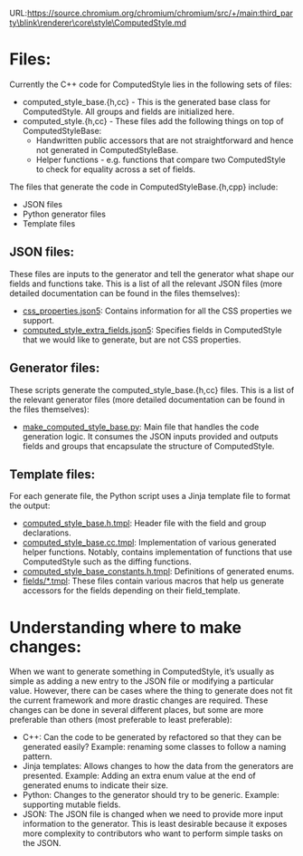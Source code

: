 URL:https://source.chromium.org/chromium/chromium/src/+/main:third_party\blink\renderer\core\style\ComputedStyle.md
# Files:
Currently the C++ code for ComputedStyle lies in the following sets of files:
* computed_style_base.{h,cc} - This is the generated base class for ComputedStyle. All groups and fields are initialized here.
* computed_style.{h,cc} - These files add the following things on top of ComputedStyleBase:
	* Handwritten public accessors that are not straightforward and hence not generated in ComputedStyleBase.
	* Helper functions - e.g. functions that compare two ComputedStyle to check for equality across a set of fields.

The files that generate the code in ComputedStyleBase.{h,cpp} include:
* JSON files
* Python generator files
* Template files

## JSON files:
These files are inputs to the generator and tell the generator what shape our fields and functions take. This is a list of all the relevant JSON files (more detailed documentation can be found in the files themselves):
* [css_properties.json5](https://cs.chromium.org/chromium/src/third_party/blink/renderer/core/css/css_properties.json5): Contains information for all the CSS properties we support.
* [computed_style_extra_fields.json5](https://cs.chromium.org/chromium/src/third_party/blink/renderer/core/style/computed_style_extra_fields.json5): Specifies fields in ComputedStyle that we would like to generate, but are not CSS properties.

## Generator files:
These scripts generate the computed_style_base.{h,cc} files. This is a list of the relevant generator files (more detailed documentation can be found in the files themselves):
* [make_computed_style_base.py](https://cs.chromium.org/chromium/src/third_party/blink/renderer/build/scripts/core/style/make_computed_style_base.py): Main file that handles the code generation logic. It consumes the JSON inputs provided and outputs fields and groups that encapsulate the structure of ComputedStyle.

## Template files:
For each generate file, the Python script uses a Jinja template file to format the output:
* [computed_style_base.h.tmpl](https://cs.chromium.org/chromium/src/third_party/blink/renderer/build/scripts/core/style/templates/computed_style_base.h.tmpl): Header file with the field and group declarations.
* [computed_style_base.cc.tmpl](https://cs.chromium.org/chromium/src/third_party/blink/renderer/build/scripts/core/style/templates/computed_style_base.cc.tmpl): Implementation of various generated helper functions. Notably, contains implementation of functions that use ComputedStyle such as the diffing functions.
* [computed_style_base_constants.h.tmpl](https://cs.chromium.org/chromium/src/third_party/blink/renderer/build/scripts/core/style/templates/computed_style_base_constants.h.tmpl): Definitions of generated enums.
* [fields/*.tmpl](https://cs.chromium.org/chromium/src/third_party/blink/renderer/build/scripts/templates/fields/): These files contain various macros that help us generate accessors for the fields depending on their field_template.

# Understanding where to make changes:
When we want to generate something in ComputedStyle, it’s usually as simple as adding a new entry to the JSON file or modifying a particular value. However, there can be cases where the thing to generate does not fit the current framework and more drastic changes are required. These changes can be done in several different places, but some are more preferable than others (most preferable to least preferable):
* C++: Can the code to be generated by refactored so that they can be generated easily? Example: renaming some classes to follow a naming pattern.
* Jinja templates: Allows changes to how the data from the generators are presented. Example: Adding an extra enum value at the end of generated enums to indicate their size.
* Python: Changes to the generator should try to be generic. Example: supporting mutable fields.
* JSON: The JSON file is changed when we need to provide more input information to the generator. This is least desirable because it exposes more complexity to contributors who want to perform simple tasks on the JSON.
